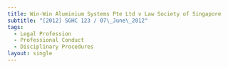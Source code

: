 ```yaml
---
title: Win-Win Aluminium Systems Pte Ltd v Law Society of Singapore
subtitle: "[2012] SGHC 123 / 07\_June\_2012"
tags:
  - Legal Profession
  - Professional Conduct
  - Disciplinary Procedures
layout: single
---
```


